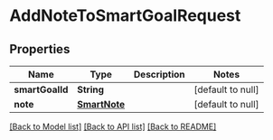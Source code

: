 # AddNoteToSmartGoalRequest
## Properties

| Name | Type | Description | Notes |
|------------ | ------------- | ------------- | -------------|
| **smartGoalId** | **String** |  | [default to null] |
| **note** | [**SmartNote**](SmartNote.md) |  | [default to null] |

[[Back to Model list]](../README.md#documentation-for-models) [[Back to API list]](../README.md#documentation-for-api-endpoints) [[Back to README]](../README.md)

